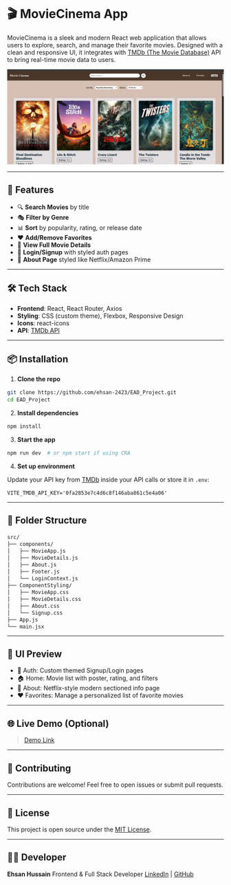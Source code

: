 # 🎬 MovieCinema App

MovieCinema is a sleek and modern React web application that allows users to explore, search, and manage their favorite movies. Designed with a clean and responsive UI, it integrates with [TMDb (The Movie Database)](https://www.themoviedb.org/) API to bring real-time movie data to users.

![MovieCinema Screenshot](movie_screenshot.png) <!-- Optional: add a screenshot link -->

---

## 🚀 Features

- 🔍 **Search Movies** by title
- 🎭 **Filter by Genre**
- 📊 **Sort** by popularity, rating, or release date
- ❤️ **Add/Remove Favorites**
- 📄 **View Full Movie Details**
- 🔐 **Login/Signup** with styled auth pages
- 🧾 **About Page** styled like Netflix/Amazon Prime

---

## 🛠 Tech Stack

- **Frontend**: React, React Router, Axios
- **Styling**: CSS (custom theme), Flexbox, Responsive Design
- **Icons**: react-icons
- **API**: [TMDb API](https://developer.themoviedb.org/)

---

## 📦 Installation

1. **Clone the repo**

```bash
git clone https://github.com/ehsan-2423/EAD_Project.git
cd EAD_Project
````

2. **Install dependencies**

```bash
npm install
```

3. **Start the app**

```bash
npm run dev  # or npm start if using CRA
```

4. **Set up environment**

Update your API key from [TMDb](https://www.themoviedb.org/) inside your API calls or store it in `.env`:

```env
VITE_TMDB_API_KEY='0fa2853e7c4d6c8f146aba861c5e4a06'
```

---

## 📁 Folder Structure

```
src/
├── components/
│   ├── MovieApp.js
│   ├── MovieDetails.js
│   ├── About.js
│   ├── Footer.js
│   └── LoginContext.js
├── ComponentStyling/
│   ├── MovieApp.css
│   ├── MovieDetails.css
│   ├── About.css
│   └── Signup.css
├── App.js
└── main.jsx
```

---

## 📸 UI Preview

* 🔐 Auth: Custom themed Signup/Login pages
* 🏠 Home: Movie list with poster, rating, and filters
* 📄 About: Netflix-style modern sectioned info page
* ❤️ Favorites: Manage a personalized list of favorite movies

---

## 🌐 Live Demo (Optional)

> [Demo Link](https://your-live-demo-url.com)

---

## 🤝 Contributing

Contributions are welcome!
Feel free to open issues or submit pull requests.

---

## 📄 License

This project is open source under the [MIT License](LICENSE).

---

## 👨‍💻 Developer

**Ehsan Hussain**
Frontend & Full Stack Developer
[LinkedIn](https://linkedin.com/in/ehsan-hussain-3b91612b0/) | [GitHub](https://github.com/ehsan-2423)





























